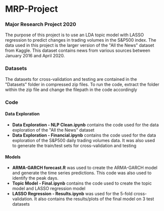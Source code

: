 # MRP-Project
### Major Research Project 2020

The purpose of this project is to use an LDA topic model with LASSO regression to predict changes in trading volumes in the S&P500 index. The data used in this project is the larger version of the "All the News" dataset from Kaggle. This dataset contains news from various sources between January 2016 and April 2020.

### Datasets
The datasets for cross-validation and testing are contained in the "Datasets" folder in compressed zip files.
To run the code, extract the folder within the zip file and change the filepath in the code accordingly

### Code

#### Data Exploration
- <b>Data Exploration - NLP Clean.ipynb</b> contains the code used for the data exploration of the "All the News" dataset
- <b>Data Exploration - Financial.ipynb</b> contains the code used for the data exploration of the S&P500 daily trading volumes data. It was also used to generate the train/test sets for cross-validation and testing

#### Models
- <b>ARMA-GARCH forecast.R</b> was used to create the ARMA-GARCH model and generate the time series predictions. This code was also used to identify the peak days.
- <b>Topic Model - Final.ipynb</b> contains the code used to create the topic model and LASSO regression model
- <b>LASSO Regression - Results.ipynb</b> was used for the 5-fold cross-validation. It also contains the results/plots of the final model on 3 test datasets
